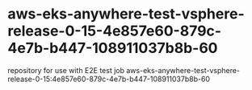 # aws-eks-anywhere-test-vsphere-release-0-15-4e857e60-879c-4e7b-b447-108911037b8b-60
repository for use with E2E test job aws-eks-anywhere-test-vsphere-release-0-15:4e857e60-879c-4e7b-b447-108911037b8b-60
